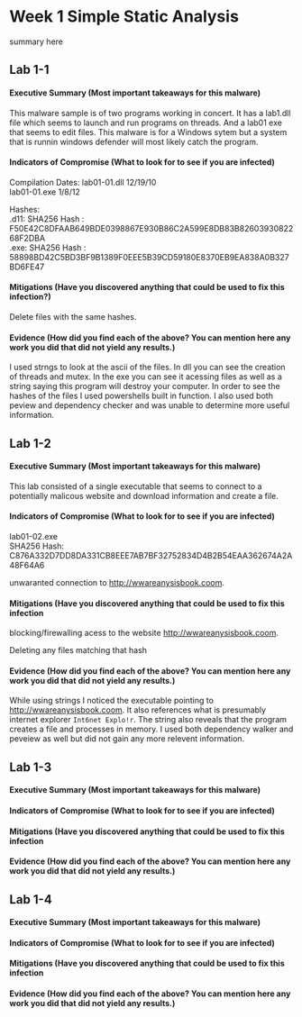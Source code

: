 # Week 1 Simple Static Analysis
  summary here

## Lab 1-1
  
#### Executive Summary (Most important takeaways for this malware)
This malware sample is of two programs working in concert. It has a lab1.dll file which seems to launch and run programs on threads. And a lab01 exe that  seems to edit files. This malware is for a Windows sytem but a system that is runnin windows defender will most likely catch the program.
#### Indicators of Compromise (What to look for to see if you are infected)
 Compilation Dates: 
 lab01-01.dll 12/19/10 \
 lab01-01.exe 1/8/12 
 
 Hashes: \
  .d11: SHA256 Hash      : F50E42C8DFAAB649BDE0398867E930B86C2A599E8DB83B8260393082268F2DBA \
  .exe: SHA256 Hash      : 58898BD42C5BD3BF9B1389F0EEE5B39CD59180E8370EB9EA838A0B327BD6FE47
  

#### Mitigations (Have you discovered anything that could be used to fix this infection?)

Delete files with the same hashes.

#### Evidence (How did you find each of the above? You can mention here any work you did that did not yield any results.)

I used strngs to look at the ascii of the files. In dll you can see the creation of threads and mutex. In the exe you can see it acessing files as well as a string saying this program will destroy your computer. In order to see the hashes of the files I used powershells built in function. I also used both peview and dependency checker and was unable to determine more useful information. 

## Lab 1-2

#### Executive Summary (Most important takeaways for this malware)

This lab consisted of a single executable that seems to connect to a potentially malicous website and download information and create a file.  

#### Indicators of Compromise (What to look for to see if you are infected)
lab01-02.exe \
SHA256 Hash: C876A332D7DD8DA331CB8EEE7AB7BF32752834D4B2B54EAA362674A2A48F64A6

unwaranted connection to http://wwareanysisbook.coom.

#### Mitigations (Have you discovered anything that could be used to fix this infection

blocking/firewalling acess to the website http://wwareanysisbook.coom.

Deleting any files matching that hash 


#### Evidence (How did you find each of the above? You can mention here any work you did that did not yield any results.)
While using strings I noticed the executable pointing to http://wwareanysisbook.coom. It also references  what is presumably internet explorer ```Int6net Explo!r```. The string also reveals that the program creates a file and processes in memory. I used both dependency walker and peveiew as well but did not gain any more relevent information.

## Lab 1-3

#### Executive Summary (Most important takeaways for this malware)


#### Indicators of Compromise (What to look for to see if you are infected)

#### Mitigations (Have you discovered anything that could be used to fix this infection

#### Evidence (How did you find each of the above? You can mention here any work you did that did not yield any results.)


## Lab 1-4


#### Executive Summary (Most important takeaways for this malware)


#### Indicators of Compromise (What to look for to see if you are infected)

#### Mitigations (Have you discovered anything that could be used to fix this infection

#### Evidence (How did you find each of the above? You can mention here any work you did that did not yield any results.)
